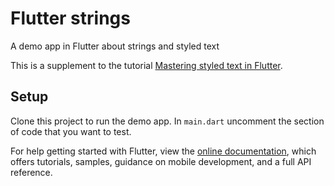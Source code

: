 # Flutter strings

A demo app in Flutter about strings and styled text

This is a supplement to the tutorial [Mastering styled text in Flutter](TODO).

## Setup

Clone this project to run the demo app. In `main.dart` uncomment the section of code that you want to test.

For help getting started with Flutter, view the
[online documentation](https://flutter.io/docs), which offers tutorials,
samples, guidance on mobile development, and a full API reference.